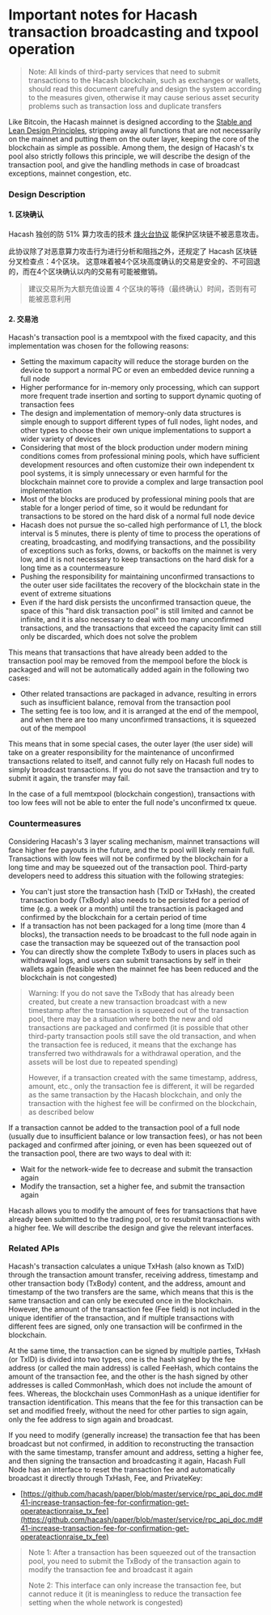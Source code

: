 Important notes for Hacash transaction broadcasting and txpool operation
===


> Note: All kinds of third-party services that need to submit transactions to the Hacash blockchain, such as exchanges or wallets, should read this document carefully and design the system according to the measures given, otherwise it may cause serious asset security problems such as transaction loss and duplicate transfers

Like Bitcoin, the Hacash mainnet is designed according to the [Stable and Lean Design Principles](https://github.com/hacash/paper/blob/master/tech/bitcoin_and_hacash_L1_comparison.md), stripping away all functions that are not necessarily on the mainnet and putting them on the outer layer, keeping the core of the blockchain as simple as possible. Among them, the design of Hacash's tx pool also strictly follows this principle, we will describe the design of the transaction pool, and give the handling methods in case of broadcast exceptions, mainnet congestion, etc.

### Design Description

#### 1. 区块确认

Hacash 独创的防 51% 算力攻击的技术 [烽火台协议](https://github.com/hacash/doc-chinese/blob/main/HIP/protocol/tech/PoW_of_avoid_51_percent_attack.md) 能保护区块链不被恶意攻击。

此协议除了对恶意算力攻击行为进行分析和阻挡之外，还规定了 Hacash 区块链分叉检查点：4个区块。 这意味着被4个区块高度确认的交易是安全的、不可回退的，而在4个区块确认以内的交易有可能被撤销。

> 建议交易所为大额充值设置 4 个区块的等待（最终确认）时间，否则有可能被恶意利用

#### 2. 交易池

Hacash's transaction pool is a memtxpool with the fixed  capacity, and this implementation was chosen for the following reasons:

- Setting the maximum capacity will reduce the storage burden on the device to support a normal PC or even an embedded device running a full node
- Higher performance for in-memory only processing, which can support more frequent trade insertion and sorting to support dynamic quoting of transaction fees
- The design and implementation of memory-only data structures is simple enough to support different types of full nodes, light nodes, and other types to choose their own unique implementations to support a wider variety of devices
- Considering that most of the block production under modern mining conditions comes from professional mining pools, which have sufficient development resources and often customize their own independent tx pool systems, it is simply unnecessary or even harmful for the blockchain mainnet core to provide a complex and large transaction pool implementation
- Most of the blocks are produced by professional mining pools that are stable for a longer period of time, so it would be redundant for transactions to be stored on the hard disk of a normal full node device
- Hacash does not pursue the so-called high performance of L1, the block interval is 5 minutes, there is plenty of time to process the operations of creating, broadcasting, and modifying transactions, and the possibility of exceptions such as forks, downs, or backoffs on the mainnet is very low, and it is not necessary to keep transactions on the hard disk for a long time as a countermeasure
- Pushing the responsibility for maintaining unconfirmed transactions to the outer user side facilitates the recovery of the blockchain state in the event of extreme situations
- Even if the hard disk persists the unconfirmed transaction queue, the space of this "hard disk transaction pool" is still limited and cannot be infinite, and it is also necessary to deal with too many unconfirmed transactions, and the transactions that exceed the capacity limit can still only be discarded, which does not solve the problem

This means that transactions that have already been added to the transaction pool may be removed from the mempool before the block is packaged and will not be automatically added again in the following two cases:

- Other related transactions are packaged in advance, resulting in errors such as insufficient balance, removal from the transaction pool
- The setting fee is too low, and it is arranged at the end of the mempool, and when there are too many unconfirmed transactions, it is squeezed out of the mempool

This means that in some special cases, the outer layer (the user side) will take on a greater responsibility for the maintenance of unconfirmed transactions related to itself, and cannot fully rely on Hacash full nodes to simply broadcast transactions. If you do not save the transaction and try to submit it again, the transfer may fail.

In the case of a full memtxpool (blockchain congestion), transactions with too low fees will not be able to enter the full node's unconfirmed tx queue.

### Countermeasures

Considering Hacash's 3 layer scaling mechanism, mainnet transactions will face higher fee payouts in the future, and the tx pool will likely remain full. Transactions with low fees will not be confirmed by the blockchain for a long time and may be squeezed out of the transaction pool. Third-party developers need to address this situation with the following strategies:

- You can't just store the transaction hash (TxID or TxHash), the created transaction body (TxBody) also needs to be persisted for a period of time (e.g. a week or a month) until the transaction is packaged and confirmed by the blockchain for a certain period of time
- If a transaction has not been packaged for a long time (more than 4 blocks), the transaction needs to be broadcast to the full node again in case the transaction may be squeezed out of the transaction pool
- You can directly show the complete TxBody to users in places such as withdrawal logs, and users can submit transactions by self in their wallets again (feasible when the  mainnet fee has been reduced and the blockchain is not congested)

> Warning: If you do not save the TxBody that has already been created, but create a new transaction broadcast with a new timestamp after the transaction is squeezed out of the transaction pool, there may be a situation where both the new and old transactions are packaged and confirmed (it is possible that other third-party transaction pools still save the old transaction, and when the transaction fee is reduced, it means that the exchange has transferred two withdrawals for a withdrawal operation, and the assets will be lost due to repeated spending)
>
> However, if a transaction created with the same timestamp, address, amount, etc., only the transaction fee is different, it will be regarded as the same transaction by the Hacash blockchain, and only the transaction with the highest fee will be confirmed on the blockchain, as described below

If a transaction cannot be added to the transaction pool of a full node (usually due to insufficient balance or low transaction fees), or has not been packaged and confirmed after joining, or even has been squeezed out of the transaction pool, there are two ways to deal with it:

- Wait for the network-wide fee to decrease and submit the transaction again
- Modify the transaction, set a higher fee, and submit the transaction again

Hacash allows you to modify the amount of fees for transactions that have already been submitted to the trading pool, or to resubmit transactions with a higher fee. We will describe the design and give the relevant interfaces.

### Related APIs

Hacash's transaction calculates a unique TxHash (also known as TxID) through the transaction amount transfer, receiving address, timestamp and other transaction body (TxBody) content, and the address, amount and timestamp of the two transfers are the same, which means that this is the same transaction and can only be executed once in the blockchain. However, the amount of the transaction fee (Fee field) is not included in the unique identifier of the transaction, and if multiple transactions with different fees are signed, only one transaction will be confirmed in the blockchain.

At the same time, the transaction can be signed by multiple parties, TxHash (or TxID) is divided into two types, one is the hash signed by the fee address (or called the main address) is called FeeHash, which contains the amount of the transaction fee, and the other is the hash signed by other addresses is called CommonHash, which does not include the amount of fees. Whereas, the blockchain uses CommonHash as a unique identifier for transaction identification. This means that the fee for this transaction can be set and modified freely, without the need for other parties to sign again, only the fee address to sign again and broadcast.

If you need to modify (generally increase) the transaction fee that has been broadcast but not confirmed, in addition to reconstructing the transaction with the same timestamp, transfer amount and address, setting a higher fee, and then signing the transaction and broadcasting it again, Hacash Full Node has an interface to reset the transaction fee and automatically broadcast it directly through TxHash, Fee, and PrivateKey:

- [https://github.com/hacash/paper/blob/master/service/rpc_api_doc.md#41-increase-transaction-fee-for-confirmation-get-operateactionraise_tx_fee](https://github.com/hacash/paper/blob/master/service/rpc_api_doc.md#41-increase-transaction-fee-for-confirmation-get-operateactionraise_tx_fee)

> Note 1: After a transaction has been squeezed out of the transaction pool, you need to submit the TxBody of the transaction again to modify the transaction fee and broadcast it again
> 
> Note 2: This interface can only increase the transaction fee, but cannot reduce it (it is meaningless to reduce the transaction fee setting when the whole network is congested)

